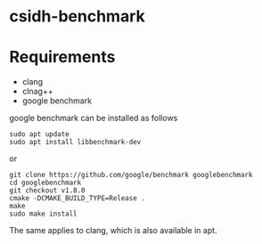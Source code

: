# csidh-benchmark

# Requirements
- clang
- clnag++
- google benchmark

google benchmark can be installed as follows

```
sudo apt update
sudo apt install libbenchmark-dev
```
or
```
git clone https://github.com/google/benchmark googlebenchmark
cd googlebenchmark
git checkout v1.8.0 
cmake -DCMAKE_BUILD_TYPE=Release . 
make 
sudo make install
```


The same applies to clang, which is also available in apt.